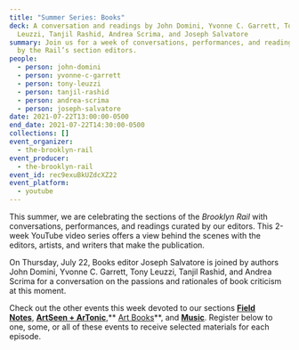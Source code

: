 ```yaml
---
title: "Summer Series: Books"
deck: A conversation and readings by John Domini, Yvonne C. Garrett, Tony
  Leuzzi, Tanjil Rashid, Andrea Scrima, and Joseph Salvatore
summary: Join us for a week of conversations, performances, and readings curated
  by the Rail’s section editors.
people:
  - person: john-domini
  - person: yvonne-c-garrett
  - person: tony-leuzzi
  - person: tanjil-rashid
  - person: andrea-scrima
  - person: joseph-salvatore
date: 2021-07-22T13:00:00-0500
end_date: 2021-07-22T14:30:00-0500
collections: []
event_organizer:
  - the-brooklyn-rail
event_producer:
  - the-brooklyn-rail
event_id: rec9exuBkUZdcXZ22
event_platform:
  - youtube
---
```

This summer, we are celebrating the sections of the *Brooklyn Rail* with conversations, performances, and readings curated by our editors. This 2-week YouTube video series offers a view behind the scenes with the editors, artists, and writers that make the publication.

On Thursday, July 22, Books editor Joseph Salvatore is joined by authors John Domini, Yvonne C. Garrett, Tony Leuzzi, Tanjil Rashid, and Andrea Scrima for a conversation on the passions and rationales of book criticism at this moment.

Check out the other events this week devoted to our sections **[](https://brooklynrail.org/events/2021/07/20/summer-series-artseen-and-artonic/)[Field Notes](https://brooklynrail.org/events/2021/07/19/summer-series-field-notes/)**, **[ArtSeen + ArTonic](https://brooklynrail.org/events/2021/07/20/summer-series-artseen-and-artonic/)**,** [Art Books](https://brooklynrail.org/events/2021/07/21/summer-series-art-books/)**, and **[Music](https://brooklynrail.org/events/2021/07/23/summer-series-music/)**. Register below to one, some, or all of these events to receive selected materials for each episode.